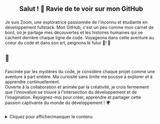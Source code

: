 <h2 align="center">Salut ! 👋 Ravie de te voir sur mon GitHub</h2>

###

<p align="left">Je suis Zoom, une exploratrice passionnée de l'inconnu et étudiante en développement fullstack. Mon GitHub, c'est un peu comme mon carnet de bord, où je partage mes découvertes et les histoires humaines qui se cachent derrière chaque ligne de code. Voyageons dans cette aventure au coeur du code et dans son art, peignons le futur 🎨! 🚀</p>

###

<h2 align="left">🧩</h2>

###

<p align="left">Fascinée par les mystères du code, je considère chaque projet comme une aventure à part entière. Ma curiosité sans limite me pousse à explorer et à apprendre continuellement.<br>Ouverte à la collaboration et animée par la créativité, je crois fermement que l'innovation se trouve à l'intersection du développement et de l'imagination. Rejoignez-moi pour créer, apprendre et partager cette passion captivante du monde du développement ! 🌍</p>

###

<details>
  <summary>Cliquez pour afficher/masquer le contenu</summary>
  
  <!-- Le contenu que vous souhaitez afficher/masquer -->
  <p>


<h2 align="left">J'orchestre avec 🎼 :</h2>

###

<div align="left">
  <img src="https://cdn.jsdelivr.net/gh/devicons/devicon/icons/javascript/javascript-original.svg" height="40" alt="javascript logo"  />
  <img width="12" />
  <img src="https://cdn.jsdelivr.net/gh/devicons/devicon/icons/css3/css3-original.svg" height="40" alt="css3 logo"  />
  <img width="12" />
  <img src="https://cdn.jsdelivr.net/gh/devicons/devicon/icons/html5/html5-original.svg" height="40" alt="html5 logo"  />
  <img width="12" />
  <img src="https://cdn.jsdelivr.net/gh/devicons/devicon/icons/php/php-original.svg" height="40" alt="php logo"  />
</div>

###

<h2 align="left">Base de donnée 🗃️ :</h2>

###

<div align="left">
  <img src="https://cdn.jsdelivr.net/gh/devicons/devicon/icons/mysql/mysql-original.svg" height="40" alt="mysql logo"  />
</div>

###

<h2 align="left">Serveur Web🌐 :</h2>

###

<div align="left">
  <img src="https://cdn.jsdelivr.net/gh/devicons/devicon/icons/apache/apache-original.svg" height="40" alt="apache logo"  />
</div>

###

<h2 align="left">Outils 🔧 :</h2>

###

<div align="left">
  <img src="https://cdn.jsdelivr.net/gh/devicons/devicon/icons/figma/figma-original.svg" height="40" alt="figma logo"  />
  <img width="12" />
  <img src="https://cdn.jsdelivr.net/gh/devicons/devicon/icons/visualstudio/visualstudio-plain.svg" height="40" alt="visualstudio logo"  />
  <img width="12" />
  <img src="https://cdn.jsdelivr.net/gh/devicons/devicon/icons/github/github-original.svg" height="40" alt="github logo"  />
  <img width="12" />
  <img src="https://cdn.jsdelivr.net/gh/devicons/devicon/icons/git/git-original.svg" height="40" alt="git logo"  />
</div>

</p>

</details>

###
